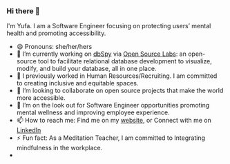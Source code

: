 ### Hi there 👋
I'm Yufa. I am a Software Engineer focusing on protecting users’ mental health and promoting accessibility. 

- 😄 Pronouns: she/her/hers
- 🔭 I’m currently working on [dbSpy](https://dbspy.io/) via [Open Source Labs](https://opensourcelabs.io/#projects): an open-source tool to facilitate relational database development to visualize, modify, and build your database, all in one place. 
- 👐 I previously worked in Human Resources/Recruiting. I am committed to creating inclusive and equitable spaces. 
- 👯 I’m looking to collaborate on open source projects that make the world more accessible. 
- 🤔 I’m on the look out for Software Engineer opportunities promoting mental wellness and improving employee experience. 
- 📫 How to reach me: Find me on my [website](https://yufa-li.com/), or Connect with me on [LinkedIn](https://www.linkedin.com/in/yufa-li/)
- ⚡ Fun fact: As a Meditation Teacher, I am committed to Integrating mindfulness in the workplace.
- 

<!--
**01001101CK/01001101CK** is a ✨ _special_ ✨ repository because its `README.md` (this file) appears on your GitHub profile.

Here are some ideas to get you started:

- 🔭 I’m currently working on dbSpy via[Open Source Labs](https://opensourcelabs.io/#projects): An Open Source Kubernetes monitoring tool for OpenFaaS developers' community. Other Open Source projects I have contributed to this year include the official Jupyter documentation and nigerialogos from PayStackHQ. Chakra-UI and MDN are on the list of Open Source projects I would like to contribute to in the first quarter of 2023.
- 🌱 I’m currently learning ...
- 👯 I’m looking to collaborate on ...
- 🤔 I’m looking for help with ...
- 💬 Ask me about ...
- 📫 How to reach me: ...
- 😄 Pronouns: she/her/hers
- ⚡ Fun fact: ...
-->
